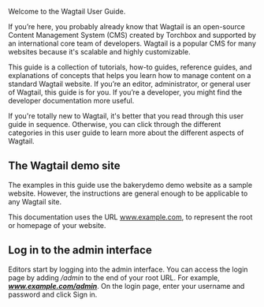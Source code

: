 Welcome to the Wagtail User Guide. 

If you’re here, you probably already know that Wagtail is an open-source Content Management System (CMS) created by Torchbox and supported by an international core team of developers. Wagtail is a popular CMS for many websites because it's scalable and highly customizable.

This guide is a collection of tutorials, how-to guides, reference guides, and explanations of concepts that helps you learn how to manage content on a standard Wagtail website. If you’re an editor, administrator, or general user of Wagtail, this guide is for you. If you’re a developer, you might find the developer documentation more useful.

If you're totally new to Wagtail, it's better that you read through this user guide in sequence. Otherwise, you can click through the different categories in this user guide to learn more about the different aspects of Wagtail.

## The Wagtail demo site
The examples in this guide use the bakerydemo demo website as a sample website. However, the instructions are general enough to be applicable to any Wagtail site.

This documentation uses the URL www.example.com, to represent the root or homepage of your website.

## Log in to the admin interface
Editors start by logging into the admin interface. You can access the login page by adding _/admin_ to the end of your root URL. For example, **_www.example.com/admin_**. On the login page, enter your username and password and click Sign in.